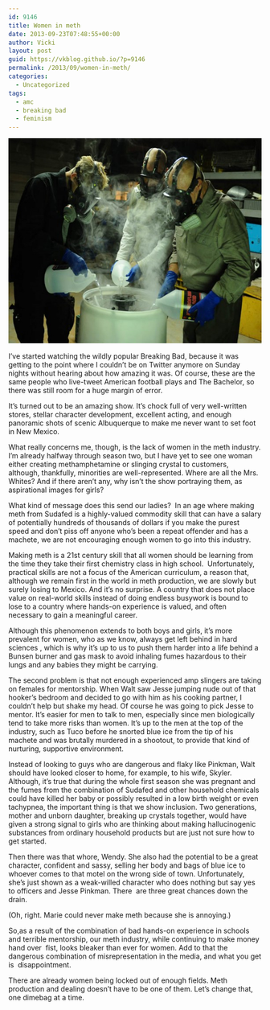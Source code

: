 ```yaml
---
id: 9146
title: Women in meth
date: 2013-09-23T07:48:55+00:00
author: Vicki
layout: post
guid: https://vkblog.github.io/?p=9146
permalink: /2013/09/women-in-meth/
categories:
  - Uncategorized
tags:
  - amc
  - breaking bad
  - feminism
---
```

[<img class="aligncenter size-medium wp-image-9147" alt="bb2" src="https://raw.githubusercontent.com/vkblog/vkblog.github.io/master/public/img/2013/09/bb2-580x408.jpg" width="580" height="408" />](https://raw.githubusercontent.com/vkblog/vkblog.github.io/master/public/img/2013/09/bb2.jpg)

I&#8217;ve started watching the wildly popular Breaking Bad, because it was getting to the point where I couldn&#8217;t be on Twitter anymore on Sunday nights without hearing about how amazing it was. Of course, these are the same people who live-tweet American football plays and The Bachelor, so there was still room for a huge margin of error.

It&#8217;s turned out to be an amazing show. It&#8217;s chock full of very well-written stores, stellar character development, excellent acting, and enough panoramic shots of scenic Albuquerque to make me never want to set foot in New Mexico.

What really concerns me, though, is the lack of women in the meth industry. I&#8217;m already halfway through season two, but I have yet to see one woman either creating methamphetamine or slinging crystal to customers, although, thankfully, minorities are well-represented. Where are all the Mrs. Whites? And if there aren&#8217;t any, why isn&#8217;t the show portraying them, as aspirational images for girls?

What kind of message does this send our ladies?  In an age where making meth from Sudafed is a highly-valued commodity skill that can have a salary of potentially hundreds of thousands of dollars if you make the purest speed and don&#8217;t piss off anyone who&#8217;s been a repeat offender and has a machete, we are not encouraging enough women to go into this industry.

Making meth is a 21st century skill that all women should be learning from the time they take their first chemistry class in high school.  Unfortunately, practical skills are not a focus of the American curriculum, a reason that, although we remain first in the world in meth production, we are slowly but surely losing to Mexico. And it&#8217;s no surprise. A country that does not place value on real-world skills instead of doing endless busywork is bound to lose to a country where hands-on experience is valued, and often necessary to gain a meaningful career.

Although this phenomenon extends to both boys and girls, it&#8217;s more prevalent for women, who as we know, always get left behind in hard sciences , which is why it&#8217;s up to us to push them harder into a life behind a Bunsen burner and gas mask to avoid inhaling fumes hazardous to their lungs and any babies they might be carrying.

The second problem is that not enough experienced amp slingers are taking on females for mentorship. When Walt saw Jesse jumping nude out of that hooker&#8217;s bedroom and decided to go with him as his cooking partner, I couldn&#8217;t help but shake my head. Of course he was going to pick Jesse to mentor. It&#8217;s easier for men to talk to men, especially since men biologically tend to take more risks than women. It&#8217;s up to the men at the top of the industry, such as Tuco before he snorted blue ice from the tip of his machete and was brutally murdered in a shootout, to provide that kind of nurturing, supportive environment.

Instead of looking to guys who are dangerous and flaky like Pinkman, Walt should have looked closer to home, for example, to his wife, Skyler. Although, it&#8217;s true that during the whole first season she was pregnant and the fumes from the combination of Sudafed and other household chemicals could have killed her baby or possibly resulted in a low birth weight or even tachypnea, the important thing is that we show inclusion. Two generations, mother and unborn daughter, breaking up crystals together, would have given a strong signal to girls who are thinking about making hallucinogenic substances from ordinary household products but are just not sure how to get started.

Then there was that whore, Wendy. She also had the potential to be a great character, confident and sassy, selling her body and bags of blue ice to whoever comes to that motel on the wrong side of town. Unfortunately, she&#8217;s just shown as a weak-willed character who does nothing but say yes to officers and Jesse Pinkman. There  are three great chances down the drain.

(Oh, right. Marie could never make meth because she is annoying.)

So,as a result of the combination of bad hands-on experience in schools and terrible mentorship, our meth industry, while continuing to make money hand over  fist, looks bleaker than ever for women. Add to that the dangerous combination of misrepresentation in the media, and what you get is  disappointment.

There are already women being locked out of enough fields. Meth production and dealing doesn&#8217;t have to be one of them. Let&#8217;s change that, one dimebag at a time.

&nbsp;

&nbsp;